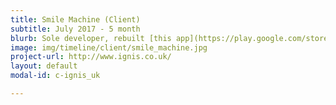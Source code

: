 ```yaml
---
title: Smile Machine (Client)
subtitle: July 2017 - 5 month
blurb: Sole developer, rebuilt [this app](https://play.google.com/store/apps/details?id=com.charlesstanley.android){:target="_blank"} for a financial client.
image: img/timeline/client/smile_machine.jpg
project-url: http://www.ignis.co.uk/
layout: default
modal-id: c-ignis_uk

---
```

